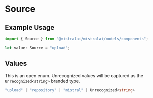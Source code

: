 # Source

## Example Usage

```typescript
import { Source } from "@mistralai/mistralai/models/components";

let value: Source = "upload";
```

## Values

This is an open enum. Unrecognized values will be captured as the `Unrecognized<string>` branded type.

```typescript
"upload" | "repository" | "mistral" | Unrecognized<string>
```